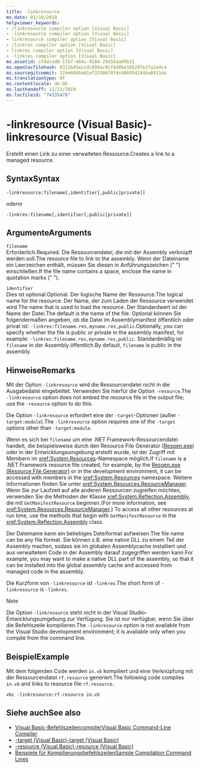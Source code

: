 ```yaml
---
title: -linkresource
ms.date: 03/10/2018
helpviewer_keywords:
- /linkresource compiler option [Visual Basic]
- -linkresource compiler option [Visual Basic]
- linkresource compiler option [Visual Basic]
- /linkres compiler option [Visual Basic]
- linkres compiler option [Visual Basic]
- -linkres compiler option [Visual Basic]
ms.assetid: cf4dcad8-17b7-404c-9184-29358aa05b15
ms.openlocfilehash: 0315645eccdc899ac9cf4d0be105297e1fa2a4c4
ms.sourcegitcommit: 17ee6605e01ef32506f8fdc686954244ba6911de
ms.translationtype: HT
ms.contentlocale: de-DE
ms.lasthandoff: 11/22/2019
ms.locfileid: "74335478"
---
```

# <a name="-linkresource-visual-basic"></a><span data-ttu-id="4fbd6-102">-linkresource (Visual Basic)</span><span class="sxs-lookup"><span data-stu-id="4fbd6-102">-linkresource (Visual Basic)</span></span>
<span data-ttu-id="4fbd6-103">Erstellt einen Link zu einer verwalteten Ressource.</span><span class="sxs-lookup"><span data-stu-id="4fbd6-103">Creates a link to a managed resource.</span></span>  
  
## <a name="syntax"></a><span data-ttu-id="4fbd6-104">Syntax</span><span class="sxs-lookup"><span data-stu-id="4fbd6-104">Syntax</span></span>  
  
```console  
-linkresource:filename[,identifier[,public|private]]  
```

<span data-ttu-id="4fbd6-105">oder</span><span class="sxs-lookup"><span data-stu-id="4fbd6-105">or</span></span>  

```console
-linkres:filename[,identifier[,public|private]]  
```  
  
## <a name="arguments"></a><span data-ttu-id="4fbd6-106">Argumente</span><span class="sxs-lookup"><span data-stu-id="4fbd6-106">Arguments</span></span>  
 `filename`  
 <span data-ttu-id="4fbd6-107">Erforderlich.</span><span class="sxs-lookup"><span data-stu-id="4fbd6-107">Required.</span></span> <span data-ttu-id="4fbd6-108">Die Ressourcendatei, die mit der Assembly verknüpft werden soll.</span><span class="sxs-lookup"><span data-stu-id="4fbd6-108">The resource file to link to the assembly.</span></span> <span data-ttu-id="4fbd6-109">Wenn der Dateiname ein Leerzeichen enthält, müssen Sie diesen in Anführungszeichen (" ") einschließen.</span><span class="sxs-lookup"><span data-stu-id="4fbd6-109">If the file name contains a space, enclose the name in quotation marks (" ").</span></span>  
  
 `identifier`  
 <span data-ttu-id="4fbd6-110">Dies ist optional.</span><span class="sxs-lookup"><span data-stu-id="4fbd6-110">Optional.</span></span> <span data-ttu-id="4fbd6-111">Der logische Name der Ressource.</span><span class="sxs-lookup"><span data-stu-id="4fbd6-111">The logical name for the resource.</span></span> <span data-ttu-id="4fbd6-112">Der Name, der zum Laden der Ressource verwendet wird.</span><span class="sxs-lookup"><span data-stu-id="4fbd6-112">The name that is used to load the resource.</span></span> <span data-ttu-id="4fbd6-113">Der Standardwert ist der Name der Datei.</span><span class="sxs-lookup"><span data-stu-id="4fbd6-113">The default is the name of the file.</span></span> <span data-ttu-id="4fbd6-114">Optional können Sie folgendermaßen angeben, ob die Datei im Assemblymanifest öffentlich oder privat ist: `-linkres:filename.res,myname.res,public`.</span><span class="sxs-lookup"><span data-stu-id="4fbd6-114">Optionally, you can specify whether the file is public or private in the assembly manifest, for example: `-linkres:filename.res,myname.res,public`.</span></span> <span data-ttu-id="4fbd6-115">Standardmäßig ist `filename` in der Assembly öffentlich.</span><span class="sxs-lookup"><span data-stu-id="4fbd6-115">By default, `filename` is public in the assembly.</span></span>  
  
## <a name="remarks"></a><span data-ttu-id="4fbd6-116">Hinweise</span><span class="sxs-lookup"><span data-stu-id="4fbd6-116">Remarks</span></span>  
 <span data-ttu-id="4fbd6-117">Mit der Option `-linkresource` wird die Ressourcendatei nicht in die Ausgabedatei eingebettet. Verwenden Sie hierfür die Option `-resource`.</span><span class="sxs-lookup"><span data-stu-id="4fbd6-117">The `-linkresource` option does not embed the resource file in the output file; use the `-resource` option to do this.</span></span>  
  
 <span data-ttu-id="4fbd6-118">Die Option `-linkresource` erfordert eine der `-target`-Optionen (außer `-target:module`).</span><span class="sxs-lookup"><span data-stu-id="4fbd6-118">The `-linkresource` option requires one of the `-target` options other than `-target:module`.</span></span>  
  
 <span data-ttu-id="4fbd6-119">Wenn es sich bei `filename` um eine .NET Framework-Ressourcendatei handelt, die beispielsweise durch den Resource File Generator ([Resgen.exe](../../../framework/tools/resgen-exe-resource-file-generator.md)) oder in der Entwicklungsumgebung erstellt wurde, ist der Zugriff mit Membern im <xref:System.Resources>-Namespace möglich.</span><span class="sxs-lookup"><span data-stu-id="4fbd6-119">If `filename` is a .NET Framework resource file created, for example, by the [Resgen.exe (Resource File Generator)](../../../framework/tools/resgen-exe-resource-file-generator.md) or in the development environment, it can be accessed with members in the <xref:System.Resources> namespace.</span></span> <span data-ttu-id="4fbd6-120">Weitere Informationen finden Sie unter <xref:System.Resources.ResourceManager>. Wenn Sie zur Laufzeit auf alle anderen Ressourcen zugreifen möchten, verwenden Sie die Methoden der Klasse <xref:System.Reflection.Assembly>, die mit `GetManifestResource` beginnen.</span><span class="sxs-lookup"><span data-stu-id="4fbd6-120">(For more information, see <xref:System.Resources.ResourceManager>.) To access all other resources at run time, use the methods that begin with `GetManifestResource` in the <xref:System.Reflection.Assembly> class.</span></span>  
  
 <span data-ttu-id="4fbd6-121">Der Dateiname kann ein beliebiges Dateiformat aufweisen.</span><span class="sxs-lookup"><span data-stu-id="4fbd6-121">The file name can be any file format.</span></span> <span data-ttu-id="4fbd6-122">Sie können z.B. eine native DLL zu einem Teil der Assembly machen, sodass sie im globalen Assemblycache installiert und aus verwaltetem Code in der Assembly darauf zugegriffen werden kann.</span><span class="sxs-lookup"><span data-stu-id="4fbd6-122">For example, you may want to make a native DLL part of the assembly, so that it can be installed into the global assembly cache and accessed from managed code in the assembly.</span></span>  
  
 <span data-ttu-id="4fbd6-123">Die Kurzform von `-linkresource` ist `-linkres`.</span><span class="sxs-lookup"><span data-stu-id="4fbd6-123">The short form of `-linkresource` is `-linkres`.</span></span>  
  
> [!NOTE]
> <span data-ttu-id="4fbd6-124">Die Option `-linkresource` steht nicht in der Visual Studio-Entwicklungsumgebung zur Verfügung. Sie ist nur verfügbar, wenn Sie über die Befehlszeile kompilieren.</span><span class="sxs-lookup"><span data-stu-id="4fbd6-124">The `-linkresource` option is not available from the Visual Studio development environment; it is available only when you compile from the command line.</span></span>  
  
## <a name="example"></a><span data-ttu-id="4fbd6-125">Beispiel</span><span class="sxs-lookup"><span data-stu-id="4fbd6-125">Example</span></span>  
 <span data-ttu-id="4fbd6-126">Mit dem folgenden Code werden `in.vb` kompiliert und eine Verknüpfung mit der Ressourcendatei `rf.resource` generiert.</span><span class="sxs-lookup"><span data-stu-id="4fbd6-126">The following code compiles `in.vb` and links to resource file `rf.resource`.</span></span>  
  
```console  
vbc -linkresource:rf.resource in.vb  
```  
  
## <a name="see-also"></a><span data-ttu-id="4fbd6-127">Siehe auch</span><span class="sxs-lookup"><span data-stu-id="4fbd6-127">See also</span></span>

- [<span data-ttu-id="4fbd6-128">Visual Basic-Befehlszeilencompiler</span><span class="sxs-lookup"><span data-stu-id="4fbd6-128">Visual Basic Command-Line Compiler</span></span>](../../../visual-basic/reference/command-line-compiler/index.md)
- [<span data-ttu-id="4fbd6-129">-target (Visual Basic)</span><span class="sxs-lookup"><span data-stu-id="4fbd6-129">-target (Visual Basic)</span></span>](../../../visual-basic/reference/command-line-compiler/target.md)
- [<span data-ttu-id="4fbd6-130">-resource (Visual Basic)</span><span class="sxs-lookup"><span data-stu-id="4fbd6-130">-resource (Visual Basic)</span></span>](../../../visual-basic/reference/command-line-compiler/resource.md)
- [<span data-ttu-id="4fbd6-131">Beispiele für Kompilierungsbefehlszeilen</span><span class="sxs-lookup"><span data-stu-id="4fbd6-131">Sample Compilation Command Lines</span></span>](../../../visual-basic/reference/command-line-compiler/sample-compilation-command-lines.md)
